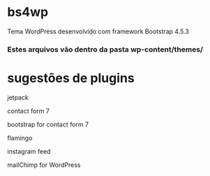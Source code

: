 # bs4wp
 Tema WordPress desenvolvido com framework Bootstrap 4.5.3

### Estes arquivos vão dentro da pasta wp-content/themes/


# sugestões de plugins

jetpack

contact form 7

bootstrap for contact form 7

flamingo

instagram feed

mailChimp for WordPress